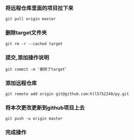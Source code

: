 ### 将远程仓库里面的项目拉下来
`git pull origin master`
### 删除target文件夹
`git rm -r --cached target`
### 提交,添加操作说明
`git commit -m '删除了target`'
### 添加远程仓库
`git remote add origin git@github.com:hll5752249/py.git`
### 将本次更改更新到github项目上去
`git push -u origin master`
### 完成操作
